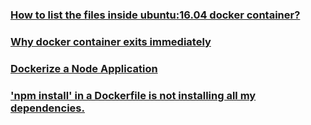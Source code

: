### [How to list the files inside ubuntu:16.04 docker container?](https://stackoverflow.com/questions/49429077/how-to-list-the-files-inside-ubuntu16-04-docker-container)

### [Why docker container exits immediately](https://stackoverflow.com/questions/28212380/why-docker-container-exits-immediately)

### [Dockerize a Node Application](https://buddy.works/guides/how-dockerize-node-application)

### ['npm install' in a Dockerfile is not installing all my dependencies.](https://github.com/nodejs/docker-node/issues/1005)